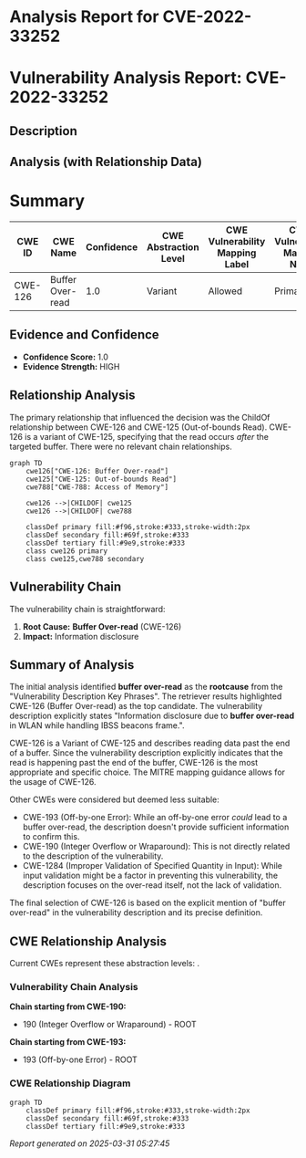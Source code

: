 # Analysis Report for CVE-2022-33252

# Vulnerability Analysis Report: CVE-2022-33252

## Description



## Analysis (with Relationship Data)

# Summary
| CWE ID | CWE Name | Confidence | CWE Abstraction Level | CWE Vulnerability Mapping Label | CWE-Vulnerability Mapping Notes |
|---|---|---|---|---|---|
| CWE-126 | Buffer Over-read | 1.0 | Variant | Allowed | Primary CWE |

## Evidence and Confidence

*   **Confidence Score:** 1.0
*   **Evidence Strength:** HIGH

## Relationship Analysis
The primary relationship that influenced the decision was the ChildOf relationship between CWE-126 and CWE-125 (Out-of-bounds Read). CWE-126 is a variant of CWE-125, specifying that the read occurs *after* the targeted buffer. There were no relevant chain relationships.

```mermaid
graph TD
    cwe126["CWE-126: Buffer Over-read"]
    cwe125["CWE-125: Out-of-bounds Read"]
    cwe788["CWE-788: Access of Memory"]
    
    cwe126 -->|CHILDOF| cwe125
    cwe126 -->|CHILDOF| cwe788
    
    classDef primary fill:#f96,stroke:#333,stroke-width:2px
    classDef secondary fill:#69f,stroke:#333
    classDef tertiary fill:#9e9,stroke:#333
    class cwe126 primary
    class cwe125,cwe788 secondary
```

## Vulnerability Chain
The vulnerability chain is straightforward:
1.  **Root Cause:** **Buffer Over-read** (CWE-126)
2.  **Impact:** Information disclosure

## Summary of Analysis
The initial analysis identified **buffer over-read** as the **rootcause** from the "Vulnerability Description Key Phrases". The retriever results highlighted CWE-126 (Buffer Over-read) as the top candidate. The vulnerability description explicitly states "Information disclosure due to **buffer over-read** in WLAN while handling IBSS beacons frame.".

CWE-126 is a Variant of CWE-125 and describes reading data past the end of a buffer. Since the vulnerability description explicitly indicates that the read is happening past the end of the buffer, CWE-126 is the most appropriate and specific choice. The MITRE mapping guidance allows for the usage of CWE-126.

Other CWEs were considered but deemed less suitable:

*   CWE-193 (Off-by-one Error): While an off-by-one error *could* lead to a buffer over-read, the description doesn't provide sufficient information to confirm this.
*   CWE-190 (Integer Overflow or Wraparound): This is not directly related to the description of the vulnerability.
*   CWE-1284 (Improper Validation of Specified Quantity in Input): While input validation might be a factor in preventing this vulnerability, the description focuses on the over-read itself, not the lack of validation.

The final selection of CWE-126 is based on the explicit mention of "buffer over-read" in the vulnerability description and its precise definition.


## CWE Relationship Analysis

Current CWEs represent these abstraction levels: .


### Vulnerability Chain Analysis

**Chain starting from CWE-190:**
- 190 (Integer Overflow or Wraparound) - ROOT


**Chain starting from CWE-193:**
- 193 (Off-by-one Error) - ROOT



### CWE Relationship Diagram

```mermaid
graph TD
    classDef primary fill:#f96,stroke:#333,stroke-width:2px
    classDef secondary fill:#69f,stroke:#333
    classDef tertiary fill:#9e9,stroke:#333
```



*Report generated on 2025-03-31 05:27:45*
